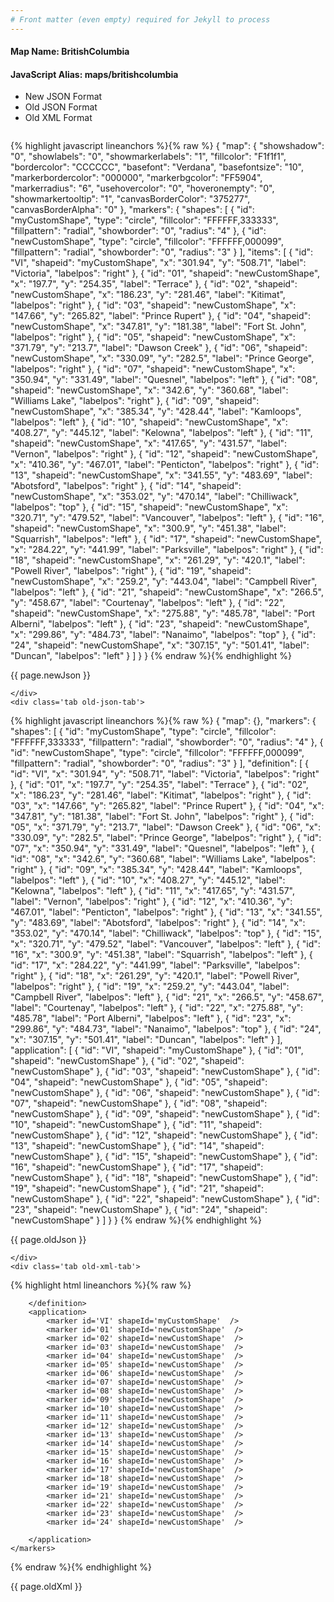 ```yaml
---
# Front matter (even empty) required for Jekyll to process
---
```


#### Map Name: BritishColumbia

#### JavaScript Alias: maps/britishcolumbia


<ul class='code-tabs'>
    <li class='active'>
        <a data-toggle='new-json'>New JSON Format</a>
    </li>
    <li>
        <a data-toggle='old-json'>Old JSON Format</a>
    </li>
    <li>
        <a data-toggle='old-xml'>Old XML Format</a>
    </li>
</ul>
<div class='tab-content'>
    <pre class='plain-code'></pre>
    <div class='tab new-json-tab active'>
{% highlight javascript lineanchors %}{% raw %}
{
    "map": {
        "showshadow": "0",
        "showlabels": "0",
        "showmarkerlabels": "1",
        "fillcolor": "F1f1f1",
        "bordercolor": "CCCCCC",
        "basefont": "Verdana",
        "basefontsize": "10",
        "markerbordercolor": "000000",
        "markerbgcolor": "FF5904",
        "markerradius": "6",
        "usehovercolor": "0",
        "hoveronempty": "0",
        "showmarkertooltip": "1",
        "canvasBorderColor": "375277",
        "canvasBorderAlpha": "0"
    },
    "markers": {
        "shapes": [
            {
                "id": "myCustomShape",
                "type": "circle",
                "fillcolor": "FFFFFF,333333",
                "fillpattern": "radial",
                "showborder": "0",
                "radius": "4"
            },
            {
                "id": "newCustomShape",
                "type": "circle",
                "fillcolor": "FFFFFF,000099",
                "fillpattern": "radial",
                "showborder": "0",
                "radius": "3"
            }
        ],
        "items": [
            {
                "id": "VI",
                "shapeid": "myCustomShape",
                "x": "301.94",
                "y": "508.71",
                "label": "Victoria",
                "labelpos": "right"
            },
            {
                "id": "01",
                "shapeid": "newCustomShape",
                "x": "197.7",
                "y": "254.35",
                "label": "Terrace"
            },
            {
                "id": "02",
                "shapeid": "newCustomShape",
                "x": "186.23",
                "y": "281.46",
                "label": "Kitimat",
                "labelpos": "right"
            },
            {
                "id": "03",
                "shapeid": "newCustomShape",
                "x": "147.66",
                "y": "265.82",
                "label": "Prince Rupert"
            },
            {
                "id": "04",
                "shapeid": "newCustomShape",
                "x": "347.81",
                "y": "181.38",
                "label": "Fort St. John",
                "labelpos": "right"
            },
            {
                "id": "05",
                "shapeid": "newCustomShape",
                "x": "371.79",
                "y": "213.7",
                "label": "Dawson Creek"
            },
            {
                "id": "06",
                "shapeid": "newCustomShape",
                "x": "330.09",
                "y": "282.5",
                "label": "Prince George",
                "labelpos": "right"
            },
            {
                "id": "07",
                "shapeid": "newCustomShape",
                "x": "350.94",
                "y": "331.49",
                "label": "Quesnel",
                "labelpos": "left"
            },
            {
                "id": "08",
                "shapeid": "newCustomShape",
                "x": "342.6",
                "y": "360.68",
                "label": "Williams Lake",
                "labelpos": "right"
            },
            {
                "id": "09",
                "shapeid": "newCustomShape",
                "x": "385.34",
                "y": "428.44",
                "label": "Kamloops",
                "labelpos": "left"
            },
            {
                "id": "10",
                "shapeid": "newCustomShape",
                "x": "408.27",
                "y": "445.12",
                "label": "Kelowna",
                "labelpos": "left"
            },
            {
                "id": "11",
                "shapeid": "newCustomShape",
                "x": "417.65",
                "y": "431.57",
                "label": "Vernon",
                "labelpos": "right"
            },
            {
                "id": "12",
                "shapeid": "newCustomShape",
                "x": "410.36",
                "y": "467.01",
                "label": "Penticton",
                "labelpos": "right"
            },
            {
                "id": "13",
                "shapeid": "newCustomShape",
                "x": "341.55",
                "y": "483.69",
                "label": "Abotsford",
                "labelpos": "right"
            },
            {
                "id": "14",
                "shapeid": "newCustomShape",
                "x": "353.02",
                "y": "470.14",
                "label": "Chilliwack",
                "labelpos": "top"
            },
            {
                "id": "15",
                "shapeid": "newCustomShape",
                "x": "320.71",
                "y": "479.52",
                "label": "Vancouver",
                "labelpos": "left"
            },
            {
                "id": "16",
                "shapeid": "newCustomShape",
                "x": "300.9",
                "y": "451.38",
                "label": "Squarrish",
                "labelpos": "left"
            },
            {
                "id": "17",
                "shapeid": "newCustomShape",
                "x": "284.22",
                "y": "441.99",
                "label": "Parksville",
                "labelpos": "right"
            },
            {
                "id": "18",
                "shapeid": "newCustomShape",
                "x": "261.29",
                "y": "420.1",
                "label": "Powell River",
                "labelpos": "right"
            },
            {
                "id": "19",
                "shapeid": "newCustomShape",
                "x": "259.2",
                "y": "443.04",
                "label": "Campbell River",
                "labelpos": "left"
            },
            {
                "id": "21",
                "shapeid": "newCustomShape",
                "x": "266.5",
                "y": "458.67",
                "label": "Courtenay",
                "labelpos": "left"
            },
            {
                "id": "22",
                "shapeid": "newCustomShape",
                "x": "275.88",
                "y": "485.78",
                "label": "Port Alberni",
                "labelpos": "left"
            },
            {
                "id": "23",
                "shapeid": "newCustomShape",
                "x": "299.86",
                "y": "484.73",
                "label": "Nanaimo",
                "labelpos": "top"
            },
            {
                "id": "24",
                "shapeid": "newCustomShape",
                "x": "307.15",
                "y": "501.41",
                "label": "Duncan",
                "labelpos": "left"
            }
        ]
    }
}
{% endraw %}{% endhighlight %}


<p class='text-success'>{{ page.newJson }}</p>

    </div>
    <div class='tab old-json-tab'>
{% highlight javascript lineanchors %}{% raw %}
{
    "map": {},
    "markers": {
        "shapes": [
            {
                "id": "myCustomShape",
                "type": "circle",
                "fillcolor": "FFFFFF,333333",
                "fillpattern": "radial",
                "showborder": "0",
                "radius": "4"
            },
            {
                "id": "newCustomShape",
                "type": "circle",
                "fillcolor": "FFFFFF,000099",
                "fillpattern": "radial",
                "showborder": "0",
                "radius": "3"
            }
        ],
        "definition": [
            {
                "id": "VI",
                "x": "301.94",
                "y": "508.71",
                "label": "Victoria",
                "labelpos": "right"
            },
            {
                "id": "01",
                "x": "197.7",
                "y": "254.35",
                "label": "Terrace"
            },
            {
                "id": "02",
                "x": "186.23",
                "y": "281.46",
                "label": "Kitimat",
                "labelpos": "right"
            },
            {
                "id": "03",
                "x": "147.66",
                "y": "265.82",
                "label": "Prince Rupert"
            },
            {
                "id": "04",
                "x": "347.81",
                "y": "181.38",
                "label": "Fort St. John",
                "labelpos": "right"
            },
            {
                "id": "05",
                "x": "371.79",
                "y": "213.7",
                "label": "Dawson Creek"
            },
            {
                "id": "06",
                "x": "330.09",
                "y": "282.5",
                "label": "Prince George",
                "labelpos": "right"
            },
            {
                "id": "07",
                "x": "350.94",
                "y": "331.49",
                "label": "Quesnel",
                "labelpos": "left"
            },
            {
                "id": "08",
                "x": "342.6",
                "y": "360.68",
                "label": "Williams Lake",
                "labelpos": "right"
            },
            {
                "id": "09",
                "x": "385.34",
                "y": "428.44",
                "label": "Kamloops",
                "labelpos": "left"
            },
            {
                "id": "10",
                "x": "408.27",
                "y": "445.12",
                "label": "Kelowna",
                "labelpos": "left"
            },
            {
                "id": "11",
                "x": "417.65",
                "y": "431.57",
                "label": "Vernon",
                "labelpos": "right"
            },
            {
                "id": "12",
                "x": "410.36",
                "y": "467.01",
                "label": "Penticton",
                "labelpos": "right"
            },
            {
                "id": "13",
                "x": "341.55",
                "y": "483.69",
                "label": "Abotsford",
                "labelpos": "right"
            },
            {
                "id": "14",
                "x": "353.02",
                "y": "470.14",
                "label": "Chilliwack",
                "labelpos": "top"
            },
            {
                "id": "15",
                "x": "320.71",
                "y": "479.52",
                "label": "Vancouver",
                "labelpos": "left"
            },
            {
                "id": "16",
                "x": "300.9",
                "y": "451.38",
                "label": "Squarrish",
                "labelpos": "left"
            },
            {
                "id": "17",
                "x": "284.22",
                "y": "441.99",
                "label": "Parksville",
                "labelpos": "right"
            },
            {
                "id": "18",
                "x": "261.29",
                "y": "420.1",
                "label": "Powell River",
                "labelpos": "right"
            },
            {
                "id": "19",
                "x": "259.2",
                "y": "443.04",
                "label": "Campbell River",
                "labelpos": "left"
            },
            {
                "id": "21",
                "x": "266.5",
                "y": "458.67",
                "label": "Courtenay",
                "labelpos": "left"
            },
            {
                "id": "22",
                "x": "275.88",
                "y": "485.78",
                "label": "Port Alberni",
                "labelpos": "left"
            },
            {
                "id": "23",
                "x": "299.86",
                "y": "484.73",
                "label": "Nanaimo",
                "labelpos": "top"
            },
            {
                "id": "24",
                "x": "307.15",
                "y": "501.41",
                "label": "Duncan",
                "labelpos": "left"
            }
        ],
        "application": [
            {
                "id": "VI",
                "shapeid": "myCustomShape"
            },
            {
                "id": "01",
                "shapeid": "newCustomShape"
            },
            {
                "id": "02",
                "shapeid": "newCustomShape"
            },
            {
                "id": "03",
                "shapeid": "newCustomShape"
            },
            {
                "id": "04",
                "shapeid": "newCustomShape"
            },
            {
                "id": "05",
                "shapeid": "newCustomShape"
            },
            {
                "id": "06",
                "shapeid": "newCustomShape"
            },
            {
                "id": "07",
                "shapeid": "newCustomShape"
            },
            {
                "id": "08",
                "shapeid": "newCustomShape"
            },
            {
                "id": "09",
                "shapeid": "newCustomShape"
            },
            {
                "id": "10",
                "shapeid": "newCustomShape"
            },
            {
                "id": "11",
                "shapeid": "newCustomShape"
            },
            {
                "id": "12",
                "shapeid": "newCustomShape"
            },
            {
                "id": "13",
                "shapeid": "newCustomShape"
            },
            {
                "id": "14",
                "shapeid": "newCustomShape"
            },
            {
                "id": "15",
                "shapeid": "newCustomShape"
            },
            {
                "id": "16",
                "shapeid": "newCustomShape"
            },
            {
                "id": "17",
                "shapeid": "newCustomShape"
            },
            {
                "id": "18",
                "shapeid": "newCustomShape"
            },
            {
                "id": "19",
                "shapeid": "newCustomShape"
            },
            {
                "id": "21",
                "shapeid": "newCustomShape"
            },
            {
                "id": "22",
                "shapeid": "newCustomShape"
            },
            {
                "id": "23",
                "shapeid": "newCustomShape"
            },
            {
                "id": "24",
                "shapeid": "newCustomShape"
            }
        ]
    }
}
{% endraw %}{% endhighlight %}


<p class='text-success'>{{ page.oldJson }}</p>

    </div>
    <div class='tab old-xml-tab'>
{% highlight html lineanchors %}{% raw %}
<map>
	<markers>
	    <shapes>
		     <shape id='myCustomShape' type='circle' fillColor='FFFFFF,333333' fillPattern='radial' showborder='0' radius='4'/>
			  <shape id='newCustomShape' type='circle' fillColor='FFFFFF,000099' fillPattern='radial' showborder='0' radius='3'/>
		</shapes>
		<definition>
			<marker id='VI' x='301.94' y='508.71' label='Victoria' labelPos='right'  />
			<marker id='01' x='197.7' y='254.35' label='Terrace'  />
			<marker id='02' x='186.23' y='281.46' label='Kitimat' labelPos='right' />
			<marker id='03' x='147.66' y='265.82' label='Prince Rupert'  />
			<marker id='04' x='347.81' y='181.38' label='Fort St. John' labelPos='right' />
			<marker id='05' x='371.79' y='213.7' label='Dawson Creek'  />
			<marker id='06' x='330.09' y='282.5' label='Prince George' labelPos='right' />
			<marker id='07' x='350.94' y='331.49' label='Quesnel' labelPos='left'  />
			<marker id='08' x='342.6' y='360.68' label='Williams Lake' labelPos='right'  />
			<marker id='09' x='385.34' y='428.44' label='Kamloops' labelPos='left' />
			<marker id='10' x='408.27' y='445.12' label='Kelowna' labelPos='left'  />
			<marker id='11' x='417.65' y='431.57' label='Vernon' labelPos='right'  />
			<marker id='12' x='410.36' y='467.01' label='Penticton' labelPos='right'  />
			<marker id='13' x='341.55' y='483.69' label='Abotsford' labelPos='right'  />
			<marker id='14' x='353.02' y='470.14' label='Chilliwack' labelPos='top' />
			<marker id='15' x='320.71' y='479.52' label='Vancouver' labelPos='left' />
			<marker id='16' x='300.9' y='451.38' label='Squarrish' labelPos='left'  />
			<marker id='17' x='284.22' y='441.99' label='Parksville' labelPos='right'  />
			<marker id='18' x='261.29' y='420.1' label='Powell River' labelPos='right'  />
			<marker id='19' x='259.2' y='443.04' label='Campbell River' labelPos='left'  />
			<marker id='21' x='266.5' y='458.67' label='Courtenay' labelPos='left'  />
			<marker id='22' x='275.88' y='485.78' label='Port Alberni' labelPos='left'  />
			<marker id='23' x='299.86' y='484.73' label='Nanaimo' labelPos='top'  />
			<marker id='24' x='307.15' y='501.41' label='Duncan' labelPos='left'  />

		</definition>
		<application>
			<marker id='VI' shapeId='myCustomShape'  />
			<marker id='01' shapeId='newCustomShape'  />
			<marker id='02' shapeId='newCustomShape'  />
			<marker id='03' shapeId='newCustomShape'  />
			<marker id='04' shapeId='newCustomShape'  />
			<marker id='05' shapeId='newCustomShape'  />
			<marker id='06' shapeId='newCustomShape'  />
			<marker id='07' shapeId='newCustomShape'  />
			<marker id='08' shapeId='newCustomShape'  />
			<marker id='09' shapeId='newCustomShape'  />
			<marker id='10' shapeId='newCustomShape'  />
			<marker id='11' shapeId='newCustomShape'  />
			<marker id='12' shapeId='newCustomShape'  />
			<marker id='13' shapeId='newCustomShape'  />
			<marker id='14' shapeId='newCustomShape'  />
			<marker id='15' shapeId='newCustomShape'  />
			<marker id='16' shapeId='newCustomShape'  />
			<marker id='17' shapeId='newCustomShape'  />
			<marker id='18' shapeId='newCustomShape'  />
			<marker id='19' shapeId='newCustomShape'  />
			<marker id='21' shapeId='newCustomShape'  />
			<marker id='22' shapeId='newCustomShape'  />
			<marker id='23' shapeId='newCustomShape'  />
			<marker id='24' shapeId='newCustomShape'  />

		</application>
	</markers>
</map>
{% endraw %}{% endhighlight %}

<p class='text-success'>{{ page.oldXml }}</p>

</div>
</div>

